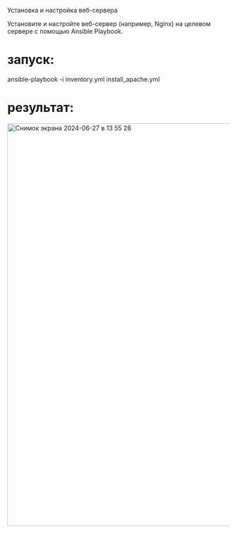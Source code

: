 Установка и настройка веб-сервера

Установите и настройте веб-сервер (например, Nginx) на целевом сервере с помощью Ansible Playbook.

# запуск:

ansible-playbook -i inventory.yml install_apache.yml

# результат: 

<img width="915" alt="Снимок экрана 2024-06-27 в 13 55 28" src="https://github.com/PhilinVeselov/devops/assets/110721135/49a5884a-243e-4379-836e-0f43bf90338b">
